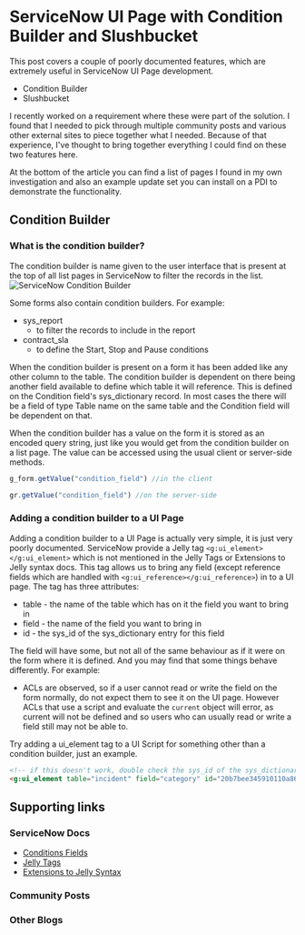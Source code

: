 # ServiceNow UI Page with Condition Builder and Slushbucket
This post covers a couple of poorly documented features, which are extremely useful in ServiceNow UI Page development.
 - Condition Builder
 - Slushbucket

I recently worked on a requirement where these were part of the solution. I found that I needed to pick through multiple community posts and various other external sites to piece together what I needed. Because of that experience, I've thought to bring together everything I could find on these two features here.

At the bottom of the article you can find a list of pages I found in my own investigation and also an example update set you can install on a PDI to demonstrate the functionality.

## Condition Builder
### What is the condition builder?
The condition builder is name given to the user interface that is present at the top of all list pages in ServiceNow to filter the records in the list.
![ServiceNow Condition Builder](https://servicenow-be-prod.servicenow.com/bundle/tokyo-platform-user-interface/page/use/common-ui-elements/image/ExampleConditionActiveIsTrueAndCallerIsNotEmpty.png?_LANG=enus)

Some forms also contain condition builders. For example:
 - sys_report
   - to filter the records to include in the report 
 - contract_sla
   - to define the Start, Stop and Pause conditions

When the condition builder is present on a form it has been added like any other column to the table. The condition builder is dependent on there being another field available to define which table it will reference. This is defined on the Condition field's sys_dictionary record. In most cases the there will be a field of type Table name on the same table and the Condition field will be dependent on that. 

When the condition builder has a value on the form it is stored as an encoded query string, just like you would get from the condition builder on a list page. The value can be accessed using the usual client or server-side methods.
```js
g_form.getValue("condition_field") //in the client

gr.getValue("condition_field") //on the server-side
```
### Adding a condition builder to a UI Page
Adding a condition builder to a UI Page is actually very simple, it is just very poorly documented.
ServiceNow provide a Jelly tag `<g:ui_element></g:ui_element>` which is not mentioned in the Jelly Tags or Extensions to Jelly syntax docs.
This tag allows us to bring any field (except reference fields which are handled with `<g:ui_reference></g:ui_reference>`) in to a UI page.
The tag has three attributes:
 - table - the name of the table which has on it the field you want to bring in
 - field - the name of the field you want to bring in
 - id - the sys_id of the sys_dictionary entry for this field

The field will have some, but not all of the same behaviour as if it were on the form where it is defined. And you may find that some things behave differently. For example:
 - ACLs are observed, so if a user cannot read or write the field on the form normally, do not expect them to see it on the UI page. However ACLs that use a script and evaluate the `current` object will error, as current will not be defined and so users who can usually read or write a field still may not be able to.

Try adding a ui_element tag to a UI Script for something other than a condition builder, just an example.
```html
<!-- if this doesn't work, double check the sys_id of the sys_dictionary record for your PDIs incident.category field -->
<g:ui_element table="incident" field="category" id="20b7bee345910110a86630cf9552f3cb"></g:ui_element>
```


## Supporting links
### ServiceNow Docs
 - [Conditions Fields](https://docs.servicenow.com/bundle/tokyo-platform-administration/page/administer/field-administration/concept/condition-field-types.html)
 - [Jelly Tags](https://docs.servicenow.com/bundle/tokyo-application-development/page/script/general-scripting/reference/r_JellyTags.html)
 - [Extensions to Jelly Syntax](https://docs.servicenow.com/bundle/tokyo-application-development/page/script/general-scripting/reference/r_JellyTags.html](https://docs.servicenow.com/bundle/tokyo-application-development/page/script/general-scripting/concept/c_ExtensionsToJellySyntax.html))

### Community Posts

### Other Blogs

